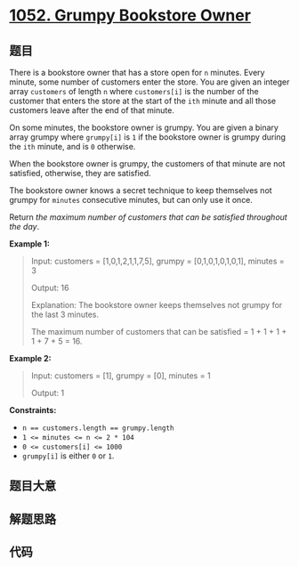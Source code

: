 # [1052. Grumpy Bookstore Owner](https://leetcode.com/problems/grumpy-bookstore-owner/)

## 题目

There is a bookstore owner that has a store open for `n` minutes. Every
minute, some number of customers enter the store. You are given an integer
array `customers` of length `n` where `customers[i]` is the number of the
customer that enters the store at the start of the `ith` minute and all those
customers leave after the end of that minute.

On some minutes, the bookstore owner is grumpy. You are given a binary array
grumpy where `grumpy[i]` is `1` if the bookstore owner is grumpy during the
`ith` minute, and is `0` otherwise.

When the bookstore owner is grumpy, the customers of that minute are not
satisfied, otherwise, they are satisfied.

The bookstore owner knows a secret technique to keep themselves not grumpy for
`minutes` consecutive minutes, but can only use it once.

Return _the maximum number of customers that can be satisfied throughout the
day_.



**Example 1:**

> Input: customers = [1,0,1,2,1,1,7,5], grumpy = [0,1,0,1,0,1,0,1], minutes = 3
> 
> Output: 16
> 
> Explanation: The bookstore owner keeps themselves not grumpy for the last 3 minutes. 
> 
> The maximum number of customers that can be satisfied = 1 + 1 + 1 + 1 + 7 + 5 = 16.

**Example 2:**

> Input: customers = [1], grumpy = [0], minutes = 1
> 
> Output: 1

**Constraints:**

  * `n == customers.length == grumpy.length`
  * `1 <= minutes <= n <= 2 * 104`
  * `0 <= customers[i] <= 1000`
  * `grumpy[i]` is either `0` or `1`.


## 题目大意

## 解题思路

## 代码

```javascript

```


